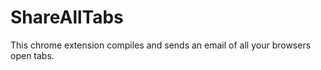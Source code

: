 ShareAllTabs
============
This chrome extension compiles and sends an email of all your browsers open tabs.

